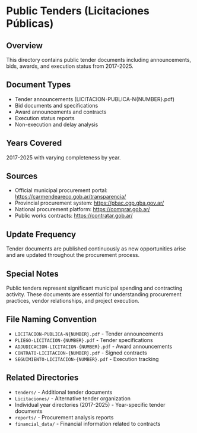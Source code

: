 # Public Tenders (Licitaciones Públicas)

## Overview
This directory contains public tender documents including announcements, bids, awards, and execution status from 2017-2025.

## Document Types
- Tender announcements (LICITACION-PUBLICA-N{NUMBER}.pdf)
- Bid documents and specifications
- Award announcements and contracts
- Execution status reports
- Non-execution and delay analysis

## Years Covered
2017-2025 with varying completeness by year.

## Sources
- Official municipal procurement portal: https://carmendeareco.gob.ar/transparencia/
- Provincial procurement system: https://pbac.cgp.gba.gov.ar/
- National procurement platform: https://comprar.gob.ar/
- Public works contracts: https://contratar.gob.ar/

## Update Frequency
Tender documents are published continuously as new opportunities arise and are updated throughout the procurement process.

## Special Notes
Public tenders represent significant municipal spending and contracting activity. These documents are essential for understanding procurement practices, vendor relationships, and project execution.

## File Naming Convention
- `LICITACION-PUBLICA-N{NUMBER}.pdf` - Tender announcements
- `PLIEGO-LICITACION-{NUMBER}.pdf` - Tender specifications
- `ADJUDICACION-LICITACION-{NUMBER}.pdf` - Award announcements
- `CONTRATO-LICITACION-{NUMBER}.pdf` - Signed contracts
- `SEGUIMIENTO-LICITACION-{NUMBER}.pdf` - Execution tracking

## Related Directories
- `tenders/` - Additional tender documents
- `Licitaciones/` - Alternative tender organization
- Individual year directories (2017-2025) - Year-specific tender documents
- `reports/` - Procurement analysis reports
- `financial_data/` - Financial information related to contracts